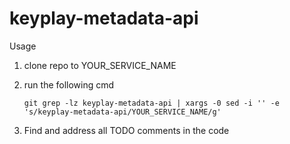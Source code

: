 # keyplay-metadata-api


Usage

1. clone repo to YOUR_SERVICE_NAME
2. run the following cmd 

    ```git grep -lz keyplay-metadata-api | xargs -0 sed -i '' -e 's/keyplay-metadata-api/YOUR_SERVICE_NAME/g'```

3. Find and address all TODO comments in the code